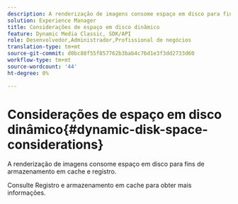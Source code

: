 ```yaml
---
description: A renderização de imagens consome espaço em disco para fins de armazenamento em cache e registro.
solution: Experience Manager
title: Considerações de espaço em disco dinâmico
feature: Dynamic Media Classic, SDK/API
role: Desenvolvedor,Administrador,Profissional de negócios
translation-type: tm+mt
source-git-commit: d0bc88f55f857762b3bab4c76d1e3f3dd2733d60
workflow-type: tm+mt
source-wordcount: '44'
ht-degree: 0%

---
```



# Considerações de espaço em disco dinâmico{#dynamic-disk-space-considerations}

A renderização de imagens consome espaço em disco para fins de armazenamento em cache e registro.

Consulte Registro e armazenamento em cache para obter mais informações.
